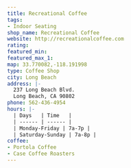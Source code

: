 ```yaml
---
title: Recreational Coffee
tags:
- Indoor Seating
shop_name: Recreational Coffee
website: http://recreationalcoffee.com
rating: 
featured_min: 
featured_max_1: 
map: 33.770082,-118.191998
type: Coffee Shop
city: Long Beach
address: |-
  237 Long Beach Blvd.
  Long Beach, CA 90802
phone: 562-436-4954
hours: |-
  | Days   | Time   |
  | ------ | ------ |
  | Monday-Friday | 7a-7p |
  | Saturday-Sunday | 7a-8p |
coffee:
- Portola Coffee
- Case Coffee Roasters
---
```


